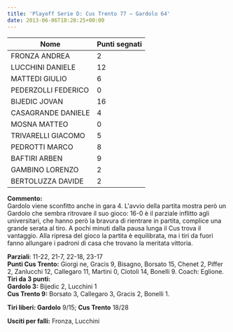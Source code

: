 ```yaml
---
title: 'Playoff Serie D: Cus Trento 77 – Gardolo 64'
date: 2013-06-06T18:28:25+00:00
---
```

| **Nome** | **Punti segnati** |
| -------- | ----------------- |
| FRONZA ANDREA | 2 |
| LUCCHINI DANIELE | 12 |
| MATTEDI GIULIO | 6 |
| PEDERZOLLI FEDERICO | 0 |
| BIJEDIC JOVAN | 16 |
| CASAGRANDE DANIELE | 4 |
| MOSNA MATTEO | 0 |
| TRIVARELLI GIACOMO | 5 |
| PEDROTTI MARCO | 8 |
| BAFTIRI ARBEN | 9 |
| GAMBINO LORENZO | 2 |
| BERTOLUZZA DAVIDE | 2 |

**Commento:**  
Gardolo viene sconfitto anche in gara 4. L'avvio della partita mostra però un Gardolo che sembra ritrovare il suo gioco: 16-0 è il parziale inflitto agli universitari, che hanno però la bravura di rientrare in partita, complice una grande serata al tiro. A pochi minuti dalla pausa lunga il Cus trova il vantaggio. Alla ripresa del gioco la partita è equilibrata, ma i tiri da fuori fanno allungare i padroni di casa che trovano la meritata vittoria.

**Parziali**: 11-22, 21-7, 22-18, 23-17  
**Punti Cus Trento:** Giorgi ne, Gracis 9, Bisagno, Borsato 15, Chenet 2, Piffer 2, Zanlucchi 12, Callegaro 11, Martini 0, Ciotoli 14, Bonelli 9. Coach: Eglione. 
**Tiri da 3 punti:**  
**Gardolo 3:** Bijedic 2, Lucchini 1  
**Cus Trento 9:** Borsato 3, Callegaro 3, Gracis 2, Bonelli 1.

**Tiri liberi: Gardolo** 9/15; **Cus Trento** 18/28

**Usciti per falli:** Fronza, Lucchini